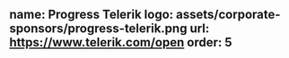 ﻿name: Progress Telerik
logo: assets/corporate-sponsors/progress-telerik.png
url: https://www.telerik.com/open
order: 5
---